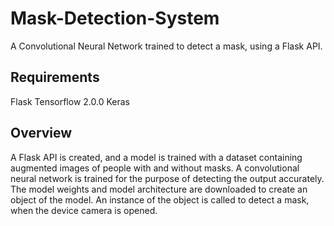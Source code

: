 # Mask-Detection-System
A Convolutional Neural Network trained to detect a mask, using a Flask API.

## Requirements
Flask
Tensorflow 2.0.0
Keras

## Overview
A Flask API is created, and a model is trained with a dataset containing augmented images of people with and without masks.
A convolutional neural network is trained for the purpose of detecting the output accurately.
The model weights and model architecture are downloaded to create an object of the model.
An instance of the object is called to detect a mask, when the device camera is opened.

